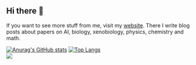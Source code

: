 ## Hi there 👋
If you want to see more stuff from me, visit my [website](https://youshitsune.tech/).
There I write blog posts about papers on AI, biology, xenobiology, physics, chemistry and math.


[![Anurag's GitHub stats](https://github-readme-stats.vercel.app/api?username=youshitsune&theme=transparent)](https://github.com/anuraghazra/github-readme-stats) [![Top Langs](https://github-readme-stats.vercel.app/api/top-langs/?username=youshitsune&theme=transparent&layout=compact)](https://github.com/anuraghazra/github-readme-stats)<br>
<a href="https://www.buymeacoffee.com/youshitsune"><img src="https://img.buymeacoffee.com/button-api/?text=Buy me a coffee&emoji=&slug=youshitsune&button_colour=FFDD00&font_colour=000000&font_family=Cookie&outline_colour=000000&coffee_colour=ffffff" /></a>


